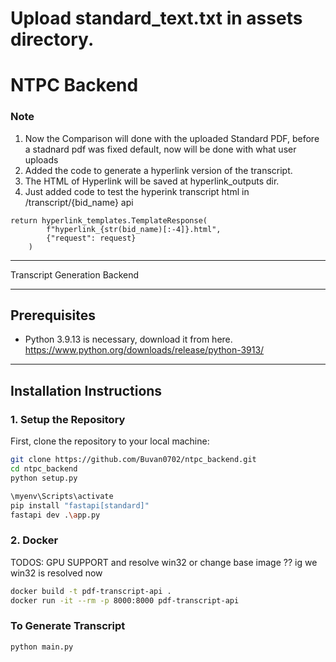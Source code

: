 # Upload standard_text.txt in assets directory.

# NTPC Backend

### Note
1. Now the Comparison will done with the uploaded Standard PDF, before a stadnard pdf
was fixed default, now will be done with what user uploads
2. Added the code to generate a hyperlink version of the transcript.
3. The HTML of Hyperlink will be saved at hyperlink_outputs dir.
4. Just added code to test the hyperink transcript html in /transcript/{bid_name} api
```
return hyperlink_templates.TemplateResponse(
        f"hyperlink_{str(bid_name)[:-4]}.html",
        {"request": request}
    )
```
---

Transcript Generation Backend

---

## Prerequisites

- Python 3.9.13 is necessary, download it from here.
https://www.python.org/downloads/release/python-3913/
---

## Installation Instructions

### 1. Setup the Repository
First, clone the repository to your local machine:


```bash
git clone https://github.com/Buvan0702/ntpc_backend.git
cd ntpc_backend
python setup.py

\myenv\Scripts\activate                                                                                                  
pip install "fastapi[standard]"
fastapi dev .\app.py  
```

### 2. Docker 
TODOS: GPU SUPPORT and resolve win32 or change base image ??
ig we win32 is resolved now
```bash
docker build -t pdf-transcript-api .
docker run -it --rm -p 8000:8000 pdf-transcript-api
```
### To Generate Transcript
```bash
python main.py
```


